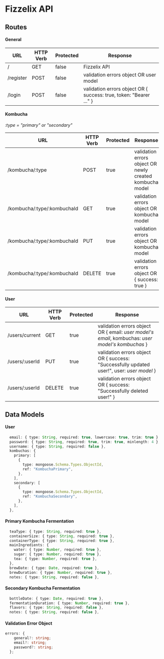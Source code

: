 # Fizzelix API

## Routes

#### General

| URL       | HTTP Verb | Protected | Response                                                           |
| --------- | --------- | --------- | ------------------------------------------------------------------ |
| /         | GET       | false     | Fizzelix API                                                       |
| /register | POST      | false     | validation errors object OR user model                             |
| /login    | POST      | false     | validation errors object OR { success: true, token: "Bearer ..." } |

#### Kombucha

_:type = "primary" or "secondary"_

| URL                         | HTTP Verb | Protected | Response                                                 |
| --------------------------- | --------- | --------- | -------------------------------------------------------- |
| /kombucha/:type             | POST      | true      | validation errors object OR newly created kombucha model |
| /kombucha/:type/:kombuchaId | GET       | true      | validation errors object OR kombucha model               |
| /kombucha/:type/:kombuchaId | PUT       | true      | validation errors object OR kombucha model               |
| /kombucha/:type/:kombuchaId | DELETE    | true      | validation errors object OR { success: true }            |

#### User

| URL            | HTTP Verb | Protected | Response                                                                                         |
| -------------- | --------- | --------- | ------------------------------------------------------------------------------------------------ |
| /users/current | GET       | true      | validation errors object OR { email: _user model's email_, kombuchas: _user model's kombuchas_ } |
| /users/:userId | PUT       | true      | validation errors object OR { success: "Successfully updated user!", user: _user model_ }        |
| /users/:userId | DELETE    | true      | validation errors object OR { success: "Successfully deleted user!" }                            |

## Data Models

#### User

```typescript
  email: { type: String, required: true, lowercase: true, trim: true },
  password: { type: String, required: true, trim: true, minlength: 4 },
  username: { type: String, required: false },
  kombuchas: {
    primary: [
      {
        type: mongoose.Schema.Types.ObjectId,
        ref: "KombuchaPrimary",
      },
    ],
    secondary: [
      {
        type: mongoose.Schema.Types.ObjectId,
        ref: "KombuchaSecondary",
      },
    ],
  },
```

#### Primary Kombucha Fermentation

```typescript
  teaType: { type: String, required: true },
  containerSize: { type: String, required: true },
  containerType: { type: String, required: true },
  mainIngredients: {
    water: { type: Number, required: true },
    sugar: { type: Number, required: true },
    tea: { type: Number, required: true },
  },
  brewDate: { type: Date, required: true },
  brewDuration: { type: Number, required: true },
  notes: { type: String, required: false },

```

#### Secondary Kombucha Fermentation

```typescript
  bottleDate: { type: Date, required: true },
  fermentationDuration: { type: Number, required: true },
  flavors: { type: String, required: false },
  notes: { type: String, required: false },
```

#### Validation Error Object

```typescript
errors: {
    general?: string;
    email?: string;
    password?: string;
  };
```
